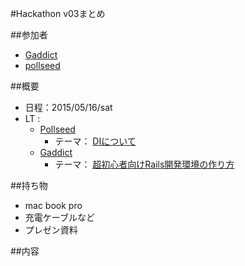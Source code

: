 #Hackathon v03まとめ

##参加者
* [Gaddict](https://github.com/Gaddict)
* [pollseed](https://github.com/pollseed)

##概要
* 日程：2015/05/16/sat
* LT : 
  * [Pollseed](https://github.com/pollseed)
    * テーマ： [DIについて](http://www.slideshare.net/pollseed/)
  * [Gaddict](https://github.com/Gaddict)
    * テーマ： [超初心者向けRails開発環境の作り方](http://www.slideshare.net/Gaddict/)

##持ち物
* mac book pro
* 充電ケーブルなど
* プレゼン資料

##内容

